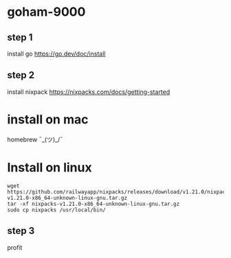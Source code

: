 # goham-9000

## step 1
install go https://go.dev/doc/install

## step 2
install nixpack https://nixpacks.com/docs/getting-started

# install on mac
homebrew ¯\_(ツ)_/¯

# Install on linux
```
wget https://github.com/railwayapp/nixpacks/releases/download/v1.21.0/nixpacks-v1.21.0-x86_64-unknown-linux-gnu.tar.gz
tar -xf nixpacks-v1.21.0-x86_64-unknown-linux-gnu.tar.gz
sudo cp nixpacks /usr/local/bin/
```

## step 3
profit